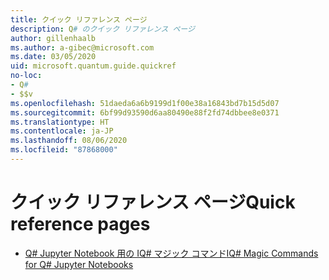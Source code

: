 ```yaml
---
title: クイック リファレンス ページ
description: Q# のクイック リファレンス ページ
author: gillenhaalb
ms.author: a-gibec@microsoft.com
ms.date: 03/05/2020
uid: microsoft.quantum.guide.quickref
no-loc:
- Q#
- $$v
ms.openlocfilehash: 51daeda6a6b9199d1f00e38a16843bd7b15d5d07
ms.sourcegitcommit: 6bf99d93590d6aa80490e88f2fd74dbbee8e0371
ms.translationtype: HT
ms.contentlocale: ja-JP
ms.lasthandoff: 08/06/2020
ms.locfileid: "87868000"
---
```

# <a name="quick-reference-pages"></a><span data-ttu-id="39e2f-103">クイック リファレンス ページ</span><span class="sxs-lookup"><span data-stu-id="39e2f-103">Quick reference pages</span></span>

* [<span data-ttu-id="39e2f-104">Q# Jupyter Notebook 用の IQ# マジック コマンド</span><span class="sxs-lookup"><span data-stu-id="39e2f-104">IQ# Magic Commands for Q# Jupyter Notebooks</span></span>](xref:microsoft.quantum.guide.quickref.iqsharp)
